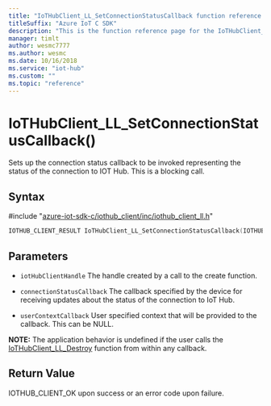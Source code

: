 ```yaml
---                             
title: "IoTHubClient_LL_SetConnectionStatusCallback function reference | Microsoft Docs" 
titleSuffix: "Azure IoT C SDK"            
description: "This is the function reference page for the IoTHubClient_LL_SetConnectionStatusCallback() function in the Azure IoT C SDK. This SDK is used with Azure IoT Hub and Azure IoT Hub Device Provisioning Service"            
manager: timlt                 
author: wesmc7777              
ms.author: wesmc               
ms.date: 10/16/2018                    
ms.service: "iot-hub"             
ms.custom: ""                
ms.topic: "reference"        
---                            
```


# IoTHubClient_LL_SetConnectionStatusCallback()

Sets up the connection status callback to be invoked representing the status of the connection to IOT Hub. This is a blocking call.

## Syntax

\#include "[azure-iot-sdk-c/iothub_client/inc/iothub_client_ll.h](../iothub-client-ll-h.md)"  
```C
IOTHUB_CLIENT_RESULT IoTHubClient_LL_SetConnectionStatusCallback(IOTHUB_CLIENT_LL_HANDLE  C2);
```

## Parameters
* `iotHubClientHandle` The handle created by a call to the create function. 

* `connectionStatusCallback` The callback specified by the device for receiving updates about the status of the connection to IoT Hub. 

* `userContextCallback` User specified context that will be provided to the callback. This can be NULL.

**NOTE:** The application behavior is undefined if the user calls the [IoTHubClient_LL_Destroy](../iothub-client-ll-h/iothubclient-ll-destroy.md) function from within any callback.

## Return Value
IOTHUB_CLIENT_OK upon success or an error code upon failure.

